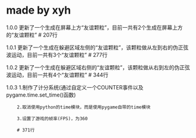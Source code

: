 # made by xyh

1.0.0 更新了一个生成在屏幕上方“友谊颗粒”，目前一共有2个生成在屏幕上方的“友谊颗粒” # 207行

1.0.1 更新了一个生成在躲避区域左侧的“友谊颗粒”，该颗粒做从左到右的伪正弦波运动，目前一共有3个“友谊颗粒” # 277行

1.0.2 更新了一个生成在躲避区域右侧的“友谊颗粒”，该颗粒做从右到左的伪正弦波运动，目前一共有4个“友谊颗粒” # 344行

1.0.3   1.制作了计分系统(通过自定义一个COUNTER事件以及pygame.time.set_time()函数)

        2.取消使用python的time模块，而是使用pygame自带的time模块

        3.设置了游戏的帧率(FPS)，为360

        # 371行
